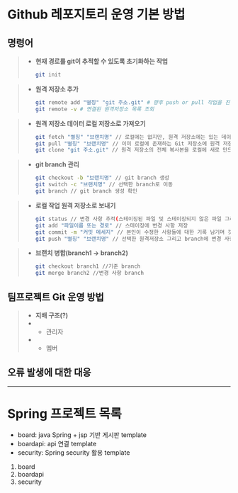 # Github 레포지토리 운영 기본 방법

명령어
-------------

> * **현재 경로를 git이 추적할 수 있도록 초기화하는 작업**
> 
>    ```bash
>    git init
>    ```   
   
   

> * **원격 저장소 추가**
> 
>    ```bash
>    git remote add "별칭" "git 주소.git" # 향후 push or pull 작업을 진행할 때 "별칭"으로 지정한 원격 저장소에 접근할 수 있음. git clone 시 default 별칭은 origin
>    git remote -v # 연결된 원격저장소 목록 조회
>    ```



> * **원격 저장소 데이터 로컬 저장소로 가져오기**
> 
>    ```bash
>   git fetch "별칭" "브랜치명" // 로컬에는 없지만, 원격 저장소에는 있는 데이터를 가져오며 자동으로 Merge 되지 않음
>   git pull "별칭" "브랜치명" // 이미 로컬에 존재하는 Git 저장소에 원격 저장소의 최신 변경사항을 가져오고 병합. 원격 저장소에 새로운 커밋이 추가되었을 때, 그 변경사항을 현재 로컬 저장소에 반영(git fetch와 git merge의 조합)
>   git clone "git 주소.git" // 원격 저장소의 전체 복사본을 로컬에 새로 만드는 작업으로 새로운 디렉토리가 생성되며 그 안에 원격 저장소의 모든 파일과 폴더, 그리고 모든 커밋 히스토리가 포함됨. 일반적으로 저장소를 처음 시작할 때 사용
>    ```



> * **git branch 관리**
> 
>    ```bash
>   git checkout -b "브랜치명" // git branch 생성
>   git switch -c "브랜치명" // 선택한 branch로 이동
>   git branch // git branch 생성 확인
>    ```



> * **로컬 작업 원격 저장소로 보내기**
>    ```bash
>   git status // 변경 사항 추적(스테이징된 파일 및 스테이징되지 않은 파일 그리고 깃 추적이 되지 않은 파일)
>   git add "파일이름 또는 경로" // 스테이징에 변경 사항 저장
>   git commit -m "커밋 메세지" // 본인이 수정한 사항들에 대한 기록 남기며 깃 저장소에 넘기기 직전 단계
>   git push "별칭" "브랜치명" // 선택한 원격저장소 그리고 branch에 변경 사항들 저장
>    ```


> * **브랜치 병합(branch1 -> branch2)**
>   ```bash
>   git checkout branch1 //기준 branch
>   git merge branch2 //변경 사항 branch
>   ```

팀프로젝트 Git 운영 방법
-------------
> * **지배 구조(?)**
> *  * 관리자
> *  * 멤버

오류 발생에 대한 대응
-------------


* * *
# Spring 프로젝트 목록
* board: java Spring + jsp 기반 게시판 template
* boardapi: api 연결 template
* security: Spring security 활용 template

1. board
2. boardapi
3. security
